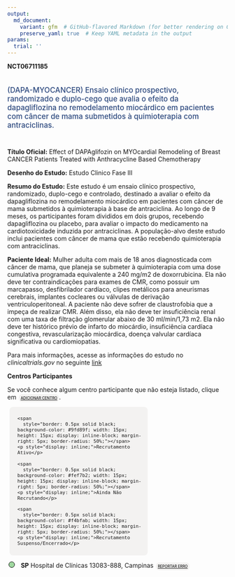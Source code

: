 ```yaml
---
output: 
  md_document:
    variant: gfm  # GitHub-flavored Markdown (for better rendering on GitHub)
    preserve_yaml: true  # Keep YAML metadata in the output
params:
  trial: ''
---
```


<script async src="https://scripts.simpleanalyticscdn.com/latest.js"></script>

**NCT06711185**

<div style="padding: 5px 5px 5px 0px; font-size: 1.20em; font-weight: 500; color: #2E4A7F; text-align: left; margin-bottom: 20px">

(DAPA-MYOCANCER) Ensaio clínico prospectivo, randomizado e duplo-cego
que avalia o efeito da dapagliflozina no remodelamento miocárdico em
pacientes com câncer de mama submetidos à quimioterapia com
antraciclinas.

</div>

**Título Oficial:** Effect of DAPAglifozin on MYOcardial Remodeling of
Breast CANCER Patients Treated with Anthracycline Based Chemotherapy

**Desenho do Estudo:** Estudo Clinico Fase III

**Resumo do Estudo:** Este estudo é um ensaio clínico prospectivo,
randomizado, duplo-cego e controlado, destinado a avaliar o efeito da
dapagliflozina no remodelamento miocárdico em pacientes com câncer de
mama submetidos à quimioterapia à base de antraciclina. Ao longo de 9
meses, os participantes foram divididos em dois grupos, recebendo
dapagliflozina ou placebo, para avaliar o impacto do medicamento na
cardiotoxicidade induzida por antraciclinas. A população-alvo deste
estudo inclui pacientes com câncer de mama que estão recebendo
quimioterapia com antraciclinas.

**Paciente Ideal:** Mulher adulta com mais de 18 anos diagnosticada com
câncer de mama, que planeja se submeter à quimioterapia com uma dose
cumulativa programada equivalente a 240 mg/m2 de doxorrubicina. Ela não
deve ter contraindicações para exames de CMR, como possuir um
marcapasso, desfibrilador cardíaco, clipes metálicos para aneurismas
cerebrais, implantes cocleares ou válvulas de derivação
ventriculoperitoneal. A paciente não deve sofrer de claustrofobia que a
impeça de realizar CMR. Além disso, ela não deve ter insuficiência renal
com uma taxa de filtração glomerular abaixo de 30 ml/min/1,73 m2. Ela
não deve ter histórico prévio de infarto do miocárdio, insuficiência
cardíaca congestiva, revascularização miocárdica, doença valvular
cardíaca significativa ou cardiomiopatias.

Para mais informações, acesse as informações do estudo no
*clinicaltrials.gov* no seguinte
[link](https://clinicaltrials.gov/ct2/show/NCT06711185)

**Centros Participantes**

Se você conhece algum centro participante que não esteja listado, clique
em
<span style="color: #2E4A7F; margin-left: 2px; padding: 4px; background-color: #f3f2f1; border-radius: 8px; font-weight: 500; font-size: 0.6em"><a
href="https://flazar.shinyapps.io/formsapp?study_nct_id=NCT06711185&amp;location_id=N%2FA&amp;location_full_name=N%2FA&amp;form_type=Adicionar%20Centro"
target="_blank">ADICIONAR CENTRO</a></span>.

<div style="margin-bottom: 8px; margin-left: 5px; padding: 8px; max-width: 300px; background-color: #f3f2f1; border-radius: 8px; font-size: 0.9em">

<div style="margin-left: 10px;">

    <span 
      style="border: 0.5px solid black; background-color: #9fd89f; width: 15px; height: 15px; display: inline-block; margin-right: 5px; border-radius: 50%;"></span>
    <p style="display: inline;">Recrutamento Ativo</p>

</div>

<div style="margin-left: 10px;">

    <span 
      style="border: 0.5px solid black; background-color: #fef7b2; width: 15px; height: 15px; display: inline-block; margin-right: 5px; border-radius: 50%;"></span>
    <p style="display: inline;">Ainda Não Recrutando</p>

</div>

<div style="margin-left: 10px;">

    <span 
      style="border: 0.5px solid black; background-color: #f4bfab; width: 15px; height: 15px; display: inline-block; margin-right: 5px; border-radius: 50%;"></span>
    <p style="display: inline;">Recrutamento Suspenso/Encerrado</p>

</div>

</div>

<div style="margin: 3px;">

<span style="border: 0.5px solid black; display: inline-block; width: 12px; height: 12px; border-radius: 50%; margin-right: 10px; padding-bottom: 0px; background-color: #9fd89f;"></span>
<b>SP</b> Hospital de Clínicas 13083-888, Campinas
<span style="color: #2E4A7F; margin-left: 2px; padding: 4px; background-color: #f3f2f1; border-radius: 8px; font-weight: 500; font-size: 0.6em"><a
href="https://flazar.shinyapps.io/formsapp?study_nct_id=NCT06711185&amp;location_id=HOSPITALDECLINICASDAUNICAMPCAMPINASSP13083888BRAZIL&amp;location_full_name=Hospital%20de%20Cl%C3%ADnicas%2C%2013083-888%2C%20Campinas&amp;form_type=Reportar%20Erro"
target="_blank">REPORTAR ERRO</a></span>

</div>
